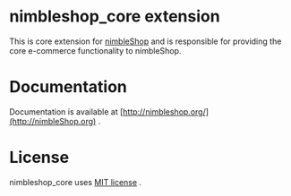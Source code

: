 # nimbleshop_core extension

This is core extension for [nimbleShop](http://nimbleShop.org) and is
responsible for providing the core e-commerce functionality to
nimbleShop.

# Documentation

Documentation is available at [http://nimbleshop.org/](http://nimbleShop.org) .

# License

nimbleshop_core uses [MIT license](http://www.opensource.org/licenses/mit-license.php) .
